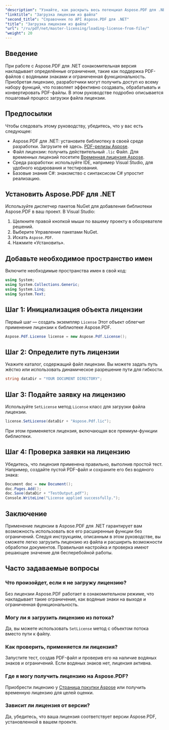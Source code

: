 ```yaml
---
"description": "Узнайте, как раскрыть весь потенциал Aspose.PDF для .NET с помощью нашего пошагового руководства по загрузке лицензии из файла."
"linktitle": "Загрузка лицензии из файла"
"second_title": "Справочник по API Aspose.PDF для .NET"
"title": "Загрузка лицензии из файла"
"url": "/ru/pdf/net/master-licensing/loading-license-from-file/"
"weight": 20
---
```


## Введение  

При работе с Aspose.PDF для .NET ознакомительная версия накладывает определённые ограничения, такие как поддержка PDF-файлов с водяными знаками и ограниченная функциональность. Приобретая лицензию, разработчики могут получить доступ ко всему набору функций, что позволяет эффективно создавать, обрабатывать и конвертировать PDF-файлы. В этом руководстве подробно описывается пошаговый процесс загрузки файла лицензии.  

## Предпосылки  

Чтобы следовать этому руководству, убедитесь, что у вас есть следующее:  

- Aspose.PDF для .NET: установите библиотеку в своей среде разработки. Загрузите её здесь. [PDF-релизы Aspose](https://releases.aspose.com/pdf/net/).  
- Файл лицензии: получить действительный `.lic` Файл. Для временных лицензий посетите [Временная лицензия Aspose](https://purchase.aspose.com/temporary-license/).  
- Среда разработки: используйте IDE, например Visual Studio, для удобного кодирования и тестирования.  
- Базовые знания C#: знакомство с синтаксисом C# упростит реализацию.  

## Установить Aspose.PDF для .NET  
Используйте диспетчер пакетов NuGet для добавления библиотеки Aspose.PDF в ваш проект. В Visual Studio:  
1. Щелкните правой кнопкой мыши по вашему проекту в обозревателе решений.  
2. Выберите Управление пакетами NuGet.  
3. Искать `Aspose.PDF`.  
4. Нажмите «Установить».  

## Добавьте необходимое пространство имен  
Включите необходимые пространства имен в свой код:  

```csharp
using System;
using System.Collections.Generic;
using System.Linq;
using System.Text;
```  

## Шаг 1: Инициализация объекта лицензии  

Первый шаг — создать экземпляр `License` Этот объект облегчит применение лицензии к библиотеке Aspose.PDF.  

```csharp
Aspose.Pdf.License license = new Aspose.Pdf.License();
```  

## Шаг 2: Определите путь лицензии  

Укажите каталог, содержащий файл лицензии. Вы можете задать путь жёстко или использовать динамическое разрешение пути для гибкости.  

```csharp
string dataDir = "YOUR DOCUMENT DIRECTORY";
```  

## Шаг 3: Подайте заявку на лицензию  

Используйте `SetLicense` метод `License` класс для загрузки файла лицензии.  

```csharp
license.SetLicense(dataDir + "Aspose.Pdf.lic");
```  

При этом применяется лицензия, включающая все премиум-функции библиотеки.  

## Шаг 4: Проверка заявки на лицензию  

Убедитесь, что лицензия применена правильно, выполнив простой тест. Например, создайте пустой PDF-файл и сохраните его без водяного знака:  

```csharp
Document doc = new Document();
doc.Pages.Add();
doc.Save(dataDir + "TestOutput.pdf");
Console.WriteLine("License applied successfully.");
```  

## Заключение  

Применение лицензии в Aspose.PDF для .NET гарантирует вам возможность использовать все его расширенные функции без ограничений. Следуя инструкциям, описанным в этом руководстве, вы сможете легко загрузить лицензию из файла и расширить возможности обработки документов. Правильная настройка и проверка имеют решающее значение для бесперебойной работы.  

## Часто задаваемые вопросы  

### Что произойдет, если я не загружу лицензию?  
Без лицензии Aspose.PDF работает в ознакомительном режиме, что накладывает такие ограничения, как водяные знаки на выходе и ограниченная функциональность.  

### Могу ли я загрузить лицензию из потока?  
Да, вы можете использовать `SetLicense` метод с объектом потока вместо пути к файлу.  

### Как проверить, применяется ли лицензия?  
Запустите тест, создав PDF-файл и проверив его на наличие водяных знаков и ограничений. Если водяных знаков нет, лицензия активна.  

### Где я могу получить лицензию на Aspose.PDF?  
Приобрести лицензию у [Страница покупки Aspose](https://purchase.aspose.com/buy) или получить временную лицензию для целей оценки.  

### Зависит ли лицензия от версии?  
Да, убедитесь, что ваша лицензия соответствует версии Aspose.PDF, установленной в вашем проекте.